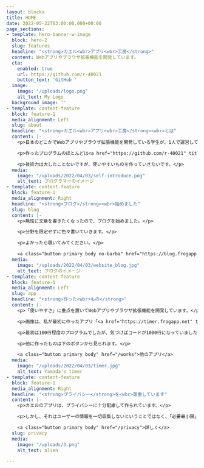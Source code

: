 ```yaml
---
layout: blocks
title: HOME
date: 2022-05-22T03:00:00.000+00:00
page_sections:
- template: hero-banner-w-image
  block: hero-2
  slug: features
  headline: "<strong>カエル<wbr>アプリ<wbr>工房</strong>"
  content: Webアプリやブラウザ拡張機能を開発しています。
  cta:
    enabled: true
    url: https://github.com/r-40021
    button_text: 'GitHub '
  image:
    image: "/uploads/logo.png"
    alt_text: My Logo
  background_image: ''
- template: content-feature
  block: feature-1
  media_alignment: Left
  slug: about
  headline: "<strong>カエル<wbr>アプリ<wbr>工房</strong><wbr>とは"
  content: |-
    <p>日本のどこかでWebアプリやブラウザ拡張機能を開発している学生が、1人で運営している架空の工房。</p>

    <p>作ったプログラムのほとんどは<a href="https://github.com/r-40021" title="GitHub" target="_blank" rel="noopener noreferrer">GitHub</a>で公開しています。</p>

    <p>技術力は大したことないですが、使いやすいものを作っていきたいです。</p>
  media:
    image: "/uploads/2022/04/03/self-introduce.png"
    alt_text: プログラマーのイメージ
- template: content-feature
  block: feature-1
  media_alignment: Right
  headline: "<strong>ブログ</strong><wbr>始めました"
  slug: blog
  content: |-
    <p>無性に文章を書きたくなったので、ブログを始めました。</p>

    <p>分野を限定せずに色々書いていきます。</p>

    <p>よかったら覗いてみてください。</p>

    <a class="button primary body no-barba" href="https://blog.frogapp.net/" target="_blank">ブログを見てみる</a>
  media:
    image: "/uploads/2022/04/03/website_blog.jpg"
    alt_text: ブログのイメージ
- template: content-feature
  block: feature-1
  media_alignment: Left
  slug: app
  headline: "<strong>作った<wbr>もの</strong>"
  content: |-
    <p>「使いやすさ」に重点を置いてWebアプリやブラウザ拡張機能を開発しています。</p>

    <p>画像は、私が最初に作ったアプリ「<a href="https://timer.frogapp.net" title="やまだのタイマー" target="_blank">やまだのタイマー</a>」</p>

    <p>最初は100行程度のプログラムでしたが、気づけばコードが1000行になっていました...</p>

    <p>他に作ったものは下のボタンから見られます。</p>

    <a class="button primary body" href="/works">他のアプリ</a>
  media:
    image: "/uploads/2022/04/03/timer.jpg"
    alt_text: Yamada's timer
- template: content-feature
  block: feature-1
  media_alignment: Right
  headline: "<strong>プライバシー</strong>を<wbr>尊重しています"
  content: |-
    <p>カエルのアプリは、プライバシーに十分配慮して作られています。</p>

    <p>しかし、それはユーザーの情報を一切収集しないということではなく、「必要最小限」かつ「明示的に」ユーザーの情報を収集するということです。</p>

    <a class="button primary body" href="/privacy">詳しく</a>
  slug: privacy
  media:
    image: "/uploads/3.png"
    alt_text: alien

---
```

